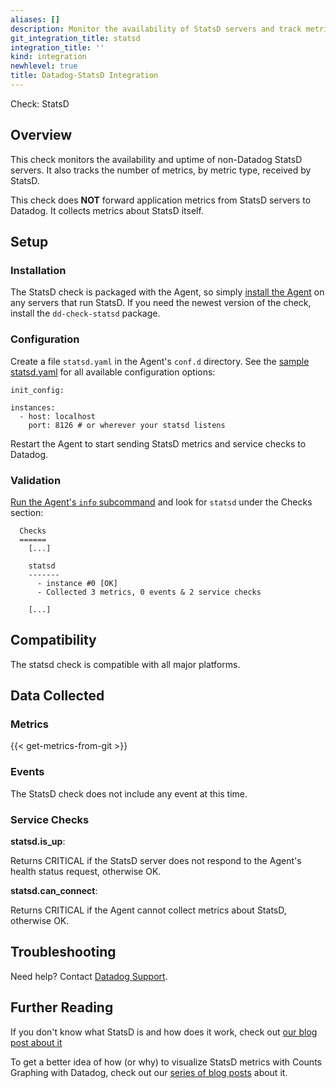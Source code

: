 ```yaml
---
aliases: []
description: Monitor the availability of StatsD servers and track metric counts.
git_integration_title: statsd
integration_title: ''
kind: integration
newhlevel: true
title: Datadog-StatsD Integration
---
```


 Check: StatsD

## Overview

This check monitors the availability and uptime of non-Datadog StatsD servers. It also tracks the number of metrics, by metric type, received by StatsD.

This check does **NOT** forward application metrics from StatsD servers to Datadog. It collects metrics about StatsD itself.

## Setup
### Installation

The StatsD check is packaged with the Agent, so simply [install the Agent](https://app.datadoghq.com/account/settings#agent) on any servers that run StatsD. If you need the newest version of the check, install the `dd-check-statsd` package.

### Configuration

Create a file `statsd.yaml` in the Agent's `conf.d` directory. See the [sample statsd.yaml](https://github.com/DataDog/integrations-core/blob/master/statsd/conf.yaml.example) for all available configuration options:

```
init_config:

instances:
  - host: localhost
    port: 8126 # or wherever your statsd listens
```

Restart the Agent to start sending StatsD metrics and service checks to Datadog.

### Validation

[Run the Agent's `info` subcommand](https://help.datadoghq.com/hc/en-us/articles/203764635-Agent-Status-and-Information) and look for `statsd` under the Checks section:

```
  Checks
  ======
    [...]

    statsd
    -------
      - instance #0 [OK]
      - Collected 3 metrics, 0 events & 2 service checks

    [...]
```

## Compatibility

The statsd check is compatible with all major platforms.

## Data Collected
### Metrics
{{< get-metrics-from-git >}}

### Events
The StatsD check does not include any event at this time.

### Service Checks

**statsd.is_up**:

Returns CRITICAL if the StatsD server does not respond to the Agent's health status request, otherwise OK.

**statsd.can_connect**:

Returns CRITICAL if the Agent cannot collect metrics about StatsD, otherwise OK.

## Troubleshooting
Need help? Contact [Datadog Support](http://docs.datadoghq.com/help/).

## Further Reading
If you don't know what StatsD is and how does it work, check out [our blog post about it](https://www.datadoghq.com/blog/statsd/)

To get a better idea of how (or why) to visualize StatsD metrics with Counts Graphing with Datadog, check out our [series of blog posts](https://www.datadoghq.com/blog/visualize-statsd-metrics-counts-graphing/) about it.

